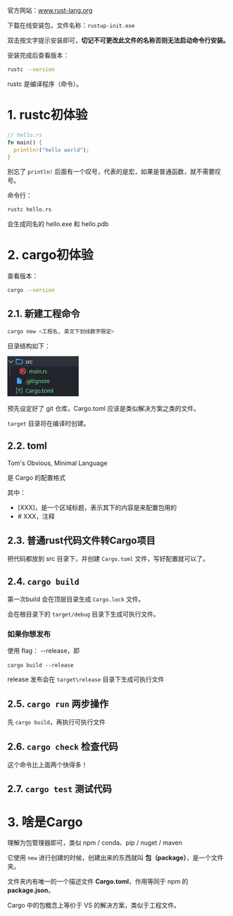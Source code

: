 官方网站：www.rust-lang.org

下载在线安装包，文件名称：`rustup-init.exe`

双击按文字提示安装即可，**切记不可更改此文件的名称否则无法启动命令行安装。**

安装完成后查看版本：

``` BASH
rustc --version
```

rustc 是编译程序（命令）。



# 1. rustc初体验

``` rust
// hello.rs
fn main() {
  println!("hello world");
}
```

别忘了 `println!` 后面有一个叹号，代表的是宏，如果是普通函数，就不需要叹号。

命令行：

``` BASH
rustc hello.rs
```

会生成同名的 hello.exe 和 hello.pdb



# 2. cargo初体验

查看版本：

``` bash
cargo --version
```

## 2.1. 新建工程命令

``` bash
cargo new <工程名, 英文下划线数字限定>
```

目录结构如下：

![image-20201027091853604](attachments/image-20201027091853604.png)

预先设定好了 git 仓库，Cargo.toml 应该是类似解决方案之类的文件。

`target` 目录将在编译时创建。

## 2.2. toml

Tom's Obvious, Minimal Language

是 Cargo 的配置格式

其中：

- [XXX]，是一个区域标题，表示其下的内容是来配置包用的
- \# XXX，注释

## 2.3. 普通rust代码文件转Cargo项目

把代码都放到 src 目录下，并创建 `Cargo.toml` 文件，写好配置就可以了。



## 2.4. `cargo build`

第一次build 会在顶层目录生成 `Cargo.lock` 文件。

会在根目录下的 `target/debug` 目录下生成可执行文件。

### 如果你想发布

使用 flag： --release，即

`cargo build --release`

release 发布会在 `target\release` 目录下生成可执行文件



## 2.5. `cargo run` 两步操作

先 `cargo build`，再执行可执行文件



## 2.6. `cargo check` 检查代码

这个命令比上面两个快得多！



## 2.7. `cargo test` 测试代码



# 3. 啥是Cargo

理解为包管理器即可，类似 npm / conda、pip / nuget / maven

它使用 `new` 进行创建的时候，创建出来的东西就叫 **包（package）**，是一个文件夹。

文件夹内有唯一的一个描述文件 **Cargo.toml**，作用等同于 npm 的 **package.json**。

Cargo 中的包概念上等价于 VS 的解决方案，类似于工程文件。

